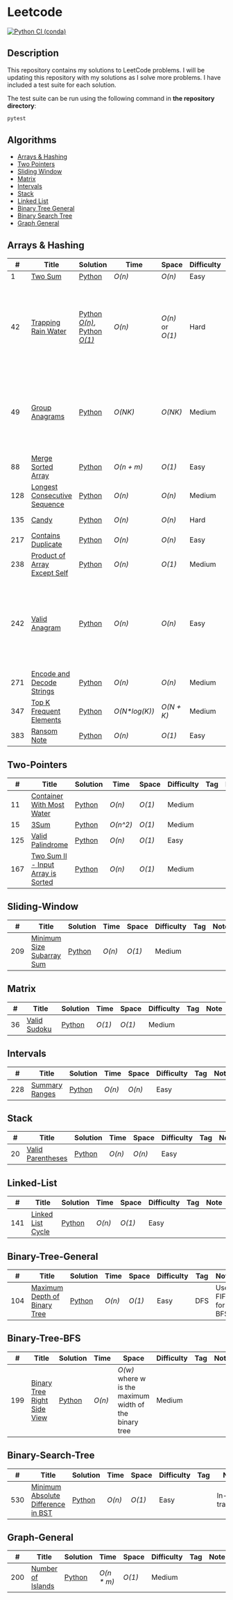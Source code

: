 # Leetcode

[![Python CI (conda)](https://github.com/mathusanMe/LeetCode/actions/workflows/python-package-conda.yml/badge.svg)](https://github.com/mathusanMe/LeetCode/actions/workflows/python-package-conda.yml)

## Description

This repository contains my solutions to LeetCode problems. I will be updating this repository with my solutions as I solve more problems. I have included a test suite for each solution.

The test suite can be run using the following command in **the repository directory**:

```bash
pytest
```

## Algorithms

- [Arrays & Hashing](https://github.com/mathusanMe/LeetCode#Arrays--Hashing)
- [Two Pointers](https://github.com/mathusanMe/LeetCode#Two-Pointers)
- [Sliding Window](https://github.com/mathusanMe/LeetCode#Sliding-Window)
- [Matrix](https://github.com/mathusanMe/LeetCode#Matrix)
- [Intervals](https://github.com/mathusanMe/LeetCode#Intervals)
- [Stack](https://github.com/mathusanMe/LeetCode#Stack)
- [Linked List](https://github.com/mathusanMe/LeetCode#Linked-List)
- [Binary Tree General](https://github.com/mathusanMe/LeetCode#Binary-Tree-General)
- [Binary Search Tree](https://github.com/mathusanMe/LeetCode#Binary-Search-Tree)
- [Graph General](https://github.com/mathusanMe/LeetCode#Graph-General)

## Arrays & Hashing

| #   | Title                                                                                       | Solution                                                                                                                 | Time           | Space            | Difficulty | Tag | Note                                                                                      |
| --- | ------------------------------------------------------------------------------------------- | ------------------------------------------------------------------------------------------------------------------------ | -------------- | ---------------- | ---------- | --- | ----------------------------------------------------------------------------------------- |
| 1   | [Two Sum](https://leetcode.com/problems/two-sum/)                                           | [Python](./problems/easy/two_sum.py)                                                                                     | _O(n)_         | _O(n)_           | Easy       |     |                                                                                           |
| 42  | [Trapping Rain Water](https://leetcode.com/problems/trapping-rain-water/)                   | [Python _O(n)_](./problems/hard/trapping_rain_water_o_n.py), [Python _O(1)_](./problems/hard/trapping_rain_water_o_1.py) | _O(n)_         | _O(n)_ or _O(1)_ | Hard       |     | Initially proposed an O(n) space complexity solution, but discovered an O(1) alternative. |
| 49  | [Group Anagrams](https://leetcode.com/problems/group-anagrams/)                             | [Python](./problems/medium/group_anagrams.py)                                                                            | _O(NK)_        | _O(NK)_          | Medium     |     | _N_ is the number of strings and _K_ is the maximum length of a single string             |
| 88  | [Merge Sorted Array](https://leetcode.com/problems/merge-sorted-array/)                     | [Python](./problems/easy/merge_sorted_array.py)                                                                          | _O(n + m)_     | _O(1)_           | Easy       |     | Two-Pointers, Reverse                                                                     |
| 128 | [Longest Consecutive Sequence](https://leetcode.com/problems/longest-consecutive-sequence/) | [Python](./problems/medium/longest_consecutive_sequence.py)                                                              | _O(n)_         | _O(n)_           | Medium     |     | Tricky solution!                                                                          |
| 135 | [Candy](https://leetcode.com/problems/candy/)                                               | [Python](./problems/hard/candy.py)                                                                                       | _O(n)_         | _O(n)_           | Hard       |     | Enjoyed solving it!                                                                       |
| 217 | [Contains Duplicate](https://leetcode.com/problems/contains-duplicate/)                     | [Python](./problems/easy/contains_duplicate.py)                                                                          | _O(n)_         | _O(n)_           | Easy       |     |                                                                                           |
| 238 | [Product of Array Except Self](https://leetcode.com/problems/product-of-array-except-self/) | [Python](./problems/medium/product_of_array_except_self.py)                                                              | _O(n)_         | _O(1)_           | Medium     |     | Interesting solution!                                                                     |
| 242 | [Valid Anagram](https://leetcode.com/problems/valid-anagram/)                               | [Python](./problems/easy/valid_anagram.py)                                                                               | _O(n)_         | _O(n)_           | Easy       |     | Given Unicode characters support for Python3, the follow-up question is irrelevant        |
| 271 | [Encode and Decode Strings](https://leetcode.com/problems/encode-and-decode-strings/)       | [Python](./problems/medium/encode_and_decode_strings.py)                                                                 | _O(n)_         | _O(n)_           | Medium     |     |
| 347 | [Top K Frequent Elements](https://leetcode.com/problems/top-k-frequent-elements/)           | [Python](./problems/medium/top_k_frequent_elements.py)                                                                   | _O(N\*log(K))_ | _O(N + K)_       | Medium     |     | Requires MinHeap                                                                          |
| 383 | [Ransom Note](https://leetcode.com/problems/ransom-note/)                                   | [Python](./problems/easy/ransom_note.py)                                                                                 | _O(n)_         | _O(1)_           | Easy       |     | Fixed List                                                                                |

## Two-Pointers

| #   | Title                                                                                                 | Solution                                                        | Time     | Space  | Difficulty | Tag | Note |
| --- | ----------------------------------------------------------------------------------------------------- | --------------------------------------------------------------- | -------- | ------ | ---------- | --- | ---- |
| 11  | [Container With Most Water](https://leetcode.com/problems/container-with-most-water/)                 | [Python](./problems/medium/container_with_most_water.py)        | _O(n)_   | _O(1)_ | Medium     |     |      |
| 15  | [3Sum](https://leetcode.com/problems/3sum/)                                                           | [Python](./problems/medium/three_sum.py)                        | _O(n^2)_ | _O(1)_ | Medium     |     |      |
| 125 | [Valid Palindrome](https://leetcode.com/problems/valid-palindrome/)                                   | [Python](./problems/easy/valid_palindrome.py)                   | _O(n)_   | _O(1)_ | Easy       |     |      |
| 167 | [Two Sum II - Input Array is Sorted](https://leetcode.com/problems/two-sum-ii-input-array-is-sorted/) | [Python](./problems/medium/two_sum_ii_input_array_is_sorted.py) | _O(n)_   | _O(1)_ | Medium     |     |      |

## Sliding-Window

| #   | Title                                                                                 | Solution                                                 | Time   | Space  | Difficulty | Tag | Note |
| --- | ------------------------------------------------------------------------------------- | -------------------------------------------------------- | ------ | ------ | ---------- | --- | ---- |
| 209 | [Minimum Size Subarray Sum](https://leetcode.com/problems/minimum-size-subarray-sum/) | [Python](./problems/medium/minimum_size_subarray_sum.py) | _O(n)_ | _O(1)_ | Medium     |     |      |

## Matrix

| #   | Title                                                       | Solution                                    | Time   | Space  | Difficulty | Tag | Note |
| --- | ----------------------------------------------------------- | ------------------------------------------- | ------ | ------ | ---------- | --- | ---- |
| 36  | [Valid Sudoku](https://leetcode.com/problems/valid-sudoku/) | [Python](./problems/medium/valid_sudoku.py) | _O(1)_ | _O(1)_ | Medium     |     |      |

## Intervals

| #   | Title                                                           | Solution                                    | Time   | Space  | Difficulty | Tag | Note |
| --- | --------------------------------------------------------------- | ------------------------------------------- | ------ | ------ | ---------- | --- | ---- |
| 228 | [Summary Ranges](https://leetcode.com/problems/summary-ranges/) | [Python](./problems/easy/summary_ranges.py) | _O(n)_ | _O(n)_ | Easy       |     |      |

## Stack

| #   | Title                                                                 | Solution                                       | Time   | Space  | Difficulty | Tag | Note |
| --- | --------------------------------------------------------------------- | ---------------------------------------------- | ------ | ------ | ---------- | --- | ---- |
| 20  | [Valid Parentheses](https://leetcode.com/problems/valid-parentheses/) | [Python](./problems/easy/valid_parentheses.py) | _O(n)_ | _O(n)_ | Easy       |     |      |

## Linked-List

| #   | Title                                                                 | Solution                                       | Time   | Space  | Difficulty | Tag | Note |
| --- | --------------------------------------------------------------------- | ---------------------------------------------- | ------ | ------ | ---------- | --- | ---- |
| 141 | [Linked List Cycle](https://leetcode.com/problems/linked-list-cycle/) | [Python](./problems/easy/linked_list_cycle.py) | _O(n)_ | _O(1)_ | Easy       |     |      |

## Binary-Tree-General

| #   | Title                                                                                       | Solution                                                   | Time   | Space  | Difficulty | Tag | Note             |
| --- | ------------------------------------------------------------------------------------------- | ---------------------------------------------------------- | ------ | ------ | ---------- | --- | ---------------- |
| 104 | [Maximum Depth of Binary Tree](https://leetcode.com/problems/maximum-depth-of-binary-tree/) | [Python](./problems/easy//maximum_depth_of_binary_tree.py) | _O(n)_ | _O(1)_ | Easy       | DFS | Use FIFO for BFS |

## Binary-Tree-BFS

| #   | Title                                                                                     | Solution                                                   | Time   | Space                                                  | Difficulty | Tag | Note |
| --- | ----------------------------------------------------------------------------------------- | ---------------------------------------------------------- | ------ | ------------------------------------------------------ | ---------- | --- | ---- |
| 199 | [Binary Tree Right Side View](https://leetcode.com/problems/binary-tree-right-side-view/) | [Python](./problems/medium/binary_tree_right_side_view.py) | _O(n)_ | _O(w)_ where w is the maximum width of the binary tree | Medium     |     |      |

## Binary-Search-Tree

| #   | Title                                                                                                   | Solution                                                        | Time   | Space  | Difficulty | Tag | Note               |
| --- | ------------------------------------------------------------------------------------------------------- | --------------------------------------------------------------- | ------ | ------ | ---------- | --- | ------------------ |
| 530 | [Minimum Absolute Difference in BST](https://leetcode.com/problems/minimum-absolute-difference-in-bst/) | [Python](./problems/easy/minimum_absolute_difference_in_bst.py) | _O(n)_ | _O(1)_ | Easy       |     | In-order traversal |

## Graph-General

| #   | Title                                                                 | Solution                                         | Time        | Space  | Difficulty | Tag | Note |
| --- | --------------------------------------------------------------------- | ------------------------------------------------ | ----------- | ------ | ---------- | --- | ---- |
| 200 | [Number of Islands](https://leetcode.com/problems/number-of-islands/) | [Python](./problems/medium/number_of_islands.py) | _O(n \* m)_ | _O(1)_ | Medium     |     |      |
